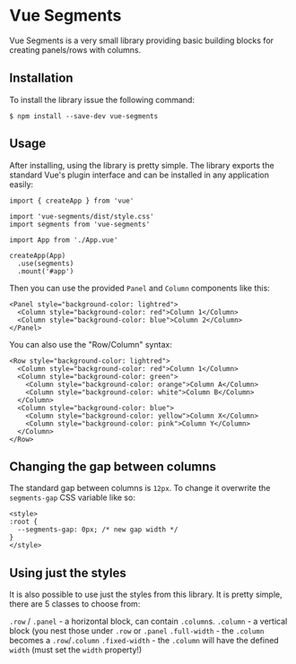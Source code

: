 # Vue Segments

Vue Segments is a very small library providing basic building blocks for creating panels/rows with columns.

## Installation

To install the library issue the following command:

```
$ npm install --save-dev vue-segments
```

## Usage

After installing, using the library is pretty simple. The library exports the standard Vue's plugin interface and can be installed in any application easily:

```language:javascript
import { createApp } from 'vue'

import 'vue-segments/dist/style.css'
import segments from 'vue-segments'

import App from './App.vue'

createApp(App)
  .use(segments)
  .mount('#app')
```

Then you can use the provided `Panel` and `Column` components like this:

```
<Panel style="background-color: lightred">
  <Column style="background-color: red">Column 1</Column>
  <Column style="background-color: blue">Column 2</Column>
</Panel>
```

You can also use the "Row/Column" syntax:

```
<Row style="background-color: lightred">
  <Column style="background-color: red">Column 1</Column>
  <Column style="background-color: green">
    <Column style="background-color: orange">Column A</Column>
    <Column style="background-color: white">Column B</Column>
  </Column>
  <Column style="background-color: blue">
    <Column style="background-color: yellow">Column X</Column>
    <Column style="background-color: pink">Column Y</Column>
  </Column>
</Row>
```

## Changing the gap between columns

The standard gap between columns is `12px`. To change it overwrite the `segments-gap` CSS variable like so:

```
<style>
:root {
  --segments-gap: 0px; /* new gap width */
}
</style>
```

## Using just the styles

It is also possible to use just the styles from this library. It is pretty simple, there are 5 classes to choose from:

`.row` / `.panel` - a horizontal block, can contain `.column`s.
`.column` - a vertical block (you nest those under `.row` or `.panel`
`.full-width` - the `.column` becomes a `.row`/`.column`
`.fixed-width` - the `.column` will have the defined `width` (must set the `width` property!)
